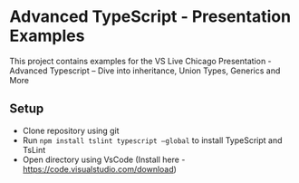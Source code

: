 # Advanced TypeScript - Presentation Examples

This project contains examples for the VS Live Chicago Presentation - Advanced Typescript – Dive into inheritance, Union Types, Generics and More

## Setup

* Clone repository using git
* Run `npm install tslint typescript –global` to install TypeScript and TsLint
* Open directory using VsCode (Install here - https://code.visualstudio.com/download)
